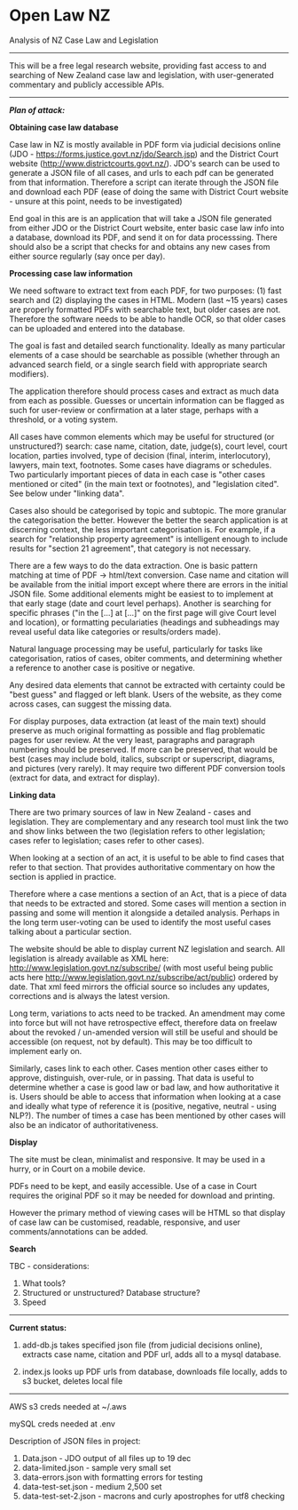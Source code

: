# Open Law NZ
Analysis of NZ Case Law and Legislation 

---

This will be a free legal research website, providing fast access to and searching of New Zealand case law and legislation, with user-generated commentary and publicly accessible APIs. 

---

***Plan of attack:***

**Obtaining case law database**

Case law in NZ is mostly available in PDF form via judicial decisions online (JDO - https://forms.justice.govt.nz/jdo/Search.jsp) and the District Court website (http://www.districtcourts.govt.nz/). JDO's search can be used to generate a JSON file of all cases, and urls to each pdf can be generated from that information. Therefore a script can iterate through the JSON file and download each PDF (ease of doing the same with District Court website - unsure at this point, needs to be investigated)


End goal in this are is an application that will take a JSON file generated from either JDO or the District Court website, enter basic case law info into a database, download its PDF, and send it on for data processsing. There should also be a script that checks for and obtains any new cases from either source regularly (say once per day).


**Processing case law information**

We need software to extract text from each PDF, for two purposes: (1) fast search and (2) displaying the cases in HTML. Modern (last ~15 years) cases are properly formatted PDFs with searchable text, but older cases are not. Therefore the software needs to be able to handle OCR, so that older cases can be uploaded and entered into the database. 


The goal is fast and detailed search functionality. Ideally as many particular elements of a case should be searchable as possible (whether through an advanced search field, or a single search field with appropriate search modifiers). 


The application therefore should process cases and extract as much data from each as possible. Guesses or uncertain information can be flagged as such for user-review or confirmation at a later stage, perhaps with a threshold, or a voting system. 


All cases have common elements which may be useful for structured (or unstructured?) search: case name, citation, date, judge(s), court level, court location, parties involved, type of decision (final, interim, interlocutory), lawyers, main text, footnotes. Some cases have diagrams or schedules. Two particularly important pieces of data in each case is "other cases mentioned or cited" (in the main text or footnotes), and "legislation cited". See below under "linking data".


Cases also should be categorised by topic and subtopic. The more granular the categorisation the better. However the better the search application is at discerning context, the less important categorisation is. For example, if a search for "relationship property agreement" is intelligent enough to include results for "section 21 agreement", that category is not necessary. 


There are a few ways to do the data extraction. One is basic pattern matching at time of PDF -> html/text conversion. Case name and citation will be available from the initial import except where there are errors in the initial JSON file. Some additional elements might be easiest to to implement at that early stage (date and court level perhaps). Another is searching for specific phrases ("in the [...] at [...]" on the first page will give Court level and location), or formatting peculariaties (headings and subheadings may reveal useful data like categories or results/orders made).


Natural language processing may be useful, particularly for tasks like categorisation, ratios of cases, obiter comments, and determining whether a reference to another case is positive or negative.


Any desired data elements that cannot be extracted with certainty could be "best guess" and flagged or left blank. Users of the website, as they come across cases, can suggest the missing data.


For display purposes, data extraction (at least of the main text) should preserve as much original formatting as possible and flag problematic pages for user review. At the very least, paragraphs and paragraph numbering should be preserved. If more can be preserved, that would be best (cases may include bold, italics, subscript or superscript, diagrams, and pictures (very rarely). It may require two different PDF conversion tools (extract for data, and extract for display).


**Linking data**

There are two primary sources of law in New Zealand - cases and legislation. They are complementary and any research tool must link the two and show links between the two (legislation refers to other legislation; cases refer to legislation; cases refer to other cases). 


When looking at a section of an act, it is useful to be able to find cases that refer to that section. That provides authoritative commentary on how the section is applied in practice. 


Therefore where a case mentions a section of an Act, that is a piece of data that needs to be extracted and stored. Some cases will mention a section in passing and some will mention it alongside a detailed analysis. Perhaps in the long term user-voting can be used to identify the most useful cases talking about a particular section. 


The website should be able to display current NZ legislation and search. All legislation is already available as XML here: http://www.legislation.govt.nz/subscribe/ (with most useful being public acts here http://www.legislation.govt.nz/subscribe/act/public) ordered by date. That xml feed mirrors the official source so includes any updates, corrections and is always the latest version. 


Long term, variations to acts need to be tracked. An amendment may come into force but will not have retrospective effect, therefore  data on freelaw about the revoked / un-amended version will still be useful and should be accessible (on request, not by default). This may be too difficult to implement early on.


Similarly, cases link to each other. Cases mention other cases either to approve, distinguish, over-rule, or in passing. That data is useful to determine whether a case is good law or bad law, and how authoritative it is. Users should be able to access that information when looking at a case and ideally what type of reference it is (positive, negative, neutral - using NLP?). The number of times a case has been mentioned by other cases will also be an indicator of authoritativeness. 


**Display**

The site must be clean, minimalist and responsive. It may be used in a hurry, or in Court on a mobile device.


PDFs need to be kept, and easily accessible. Use of a case in Court requires the original PDF so it may be needed for download and printing.


However the primary method of viewing cases will be HTML so that display of case law can be customised, readable, responsive, and user comments/annotations can be added.


**Search**

TBC - considerations:

1. What tools? 
2. Structured or unstructured? Database structure?
3. Speed


---

**Current status:**

1. add-db.js takes specified json file (from judicial decisions online), extracts case name, citation and PDF url, adds all to a mysql database. 

2. index.js looks up PDF urls from database, downloads file locally, adds to s3 bucket, deletes local file

---

AWS s3 creds needed at ~/.aws

mySQL creds needed at .env

Description of JSON files in project:
1. Data.json - JDO output of all files up to 19 dec
2. data-limited.json - sample very small set
3. data-errors.json with formatting errors for testing
4. data-test-set.json - medium 2,500 set
5. data-test-set-2.json - macrons and curly apostrophes for utf8 checking
